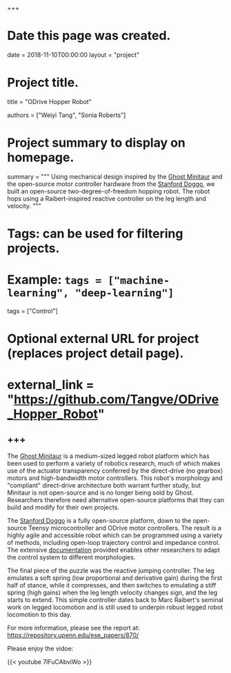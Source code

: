 +++
# Date this page was created.
date = 2018-11-10T00:00:00
layout = "project"

# Project title.
title = "ODrive Hopper Robot"

authors = ["Weiyi Tang", "Sonia Roberts"]

# Project summary to display on homepage.
summary = """
Using mechanical design inspired by the [Ghost Minitaur](https://kodlab.seas.upenn.edu/robots/ghost-minitaur/) and the open-source motor controller hardware from the [Stanford Doggo](https://github.com/Nate711/StanfordDoggoProject), we built an open-source two-degree-of-freedom hopping robot. The robot hops using a Raibert-inspired reactive controller on the leg length and velocity.
 """

# Tags: can be used for filtering projects.
# Example: `tags = ["machine-learning", "deep-learning"]`
tags = ["Control"]

# Optional external URL for project (replaces project detail page).
# external_link = "https://github.com/Tangve/ODrive_Hopper_Robot"
+++
---
The [Ghost Minitaur](https://kodlab.seas.upenn.edu/robots/ghost-minitaur/) is a medium-sized legged robot platform which has been used to perform a variety of robotics research, much of which makes use of the actuator transparency conferred by the direct-drive (no gearbox) motors and high-bandwidth motor controllers. This robot's morphology and "compliant" direct-drive architecture both warrant further study, but Minitaur is not open-source and is no longer being sold by Ghost. Researchers therefore need alternative open-source platforms that they can build and modify for their own projects.

The [Stanford Doggo](https://github.com/Nate711/StanfordDoggoProject) is a fully open-source platform, down to the open-source Teensy microcontroller and ODrive motor controllers. The result is a highly agile and accessible robot which can be programmed using a variety of methods, including open-loop trajectory control and impedance control. The extensive [documentation](https://docs.odriverobotics.com/) provided enables other researchers to adapt the control system to different morphologies.

The final piece of the puzzle was the reactive jumping controller. The leg emulates a soft spring (low proportional and derivative gain) during the first half of stance, while it compresses, and then switches to emulating a stiff spring (high gains) when the leg length velocity changes sign, and the leg starts to extend. This simple controller dates back to Marc Raibert's seminal work on legged locomotion and is still used to underpin robust legged robot locomotion to this day.

For more information, please see the report at: https://repository.upenn.edu/ese_papers/870/

Please enjoy the vidoe:

{{< youtube 7lFuCAbviWo >}}
